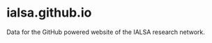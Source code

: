 ialsa.github.io
===============

Data for the GitHub powered website of the IALSA research network.
